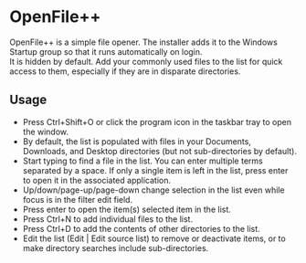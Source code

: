 # OpenFile++
OpenFile++ is a simple file opener.
The installer adds it to the Windows Startup group so that it runs automatically on login.  
It is hidden by default.
Add your commonly used files to the list for quick access to them, especially if they are in disparate directories.

## Usage
- Press Ctrl+Shift+O or click the program icon in the taskbar tray to open the window.
- By default, the list is populated with files in your Documents, Downloads, and Desktop directories (but not sub-directories by default).
- Start typing to find a file in the list.  You can enter multiple terms separated by a space.  If only a single item is left in the list, press enter to open it in the associated application.
- Up/down/page-up/page-down  change selection in the list even while focus is in the filter edit field.
- Press enter to open the item(s) selected item in the list.
- Press Ctrl+N to add individual files to the list.
- Press Ctrl+D to add the contents of other directories to the list.
- Edit the list (Edit | Edit source list) to remove or deactivate items, or to make directory searches include sub-directories.
